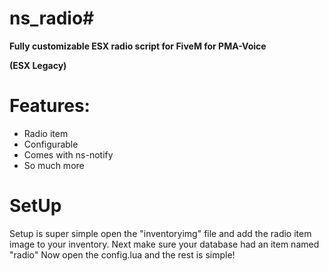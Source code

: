 # ns_radio#

**Fully customizable ESX radio script for FiveM for PMA-Voice**

**(ESX Legacy)**

# Features:
- Radio item
- Configurable
- Comes with ns-notify
- So much more

# SetUp
Setup is super simple open the "inventoryimg" file and add the radio item image to your inventory. 
Next make sure your database had an item named "radio"
Now open the config.lua and the rest is simple! 
